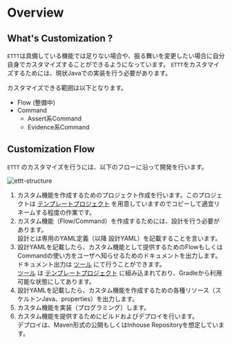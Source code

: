 # Overview

## What's Customization ?
`ETTT`は具備している機能では足りない場合や、振る舞いを変更したい場合に自分自身でカスタマイズすることができるようになっています。
`ETTT`をカスタマイズするためには、現状Javaでの実装を行う必要があります。

カスタマイズできる範囲は以下となります。  

- Flow (整備中)
- Command
  - Assert系Command
  - Evidence系Command

## Customization Flow

`ETTT` のカスタマイズを行うには、以下のフローに沿って開発を行います。

![ettt-structure](/media/customization-flow.png)

1. カスタム機能を作成するためのプロジェクト作成を行います。このプロジェクトは [テンプレートプロジェクト](https://github.com/epion-tropic-test-tool/epion-t3-custom-template) を用意していますのでコピーして適宜リネームする程度の作業です。
1. カスタム機能（Flow/Command）を作成するためには、設計を行う必要があります。  
設計とは専用のYAML定義（以降 設計YAML）を記載することを言います。  
1. 設計YAMLを記載したら、カスタム機能として提供するためのFlowもしくはCommandの使い方をユーザへ知らせるためのドキュメントを出力します。  
ドキュメント出力は [ツール](https://github.com/epion-tropic-test-tool/epion-t3-devtools-generator) にて行うことができます。  
 [ツール](https://github.com/epion-tropic-test-tool/epion-t3-devtools-generator) は [テンプレートプロジェクト](https://github.com/epion-tropic-test-tool/epion-t3-custom-template) に組み込まれており、Gradleから利用可能な状態にしてあります。
1. 設計YAMLを記載したら、カスタム機能を作成するための各種リソース（スケルトンJava、properties）を出力します。
1. カスタム機能を実装（プログラミング）します。
1. カスタム機能を提供するためにビルドおよびデプロイを行います。  
デプロイは、Maven形式の公開もしくはInhouse Repositoryを想定しています。











